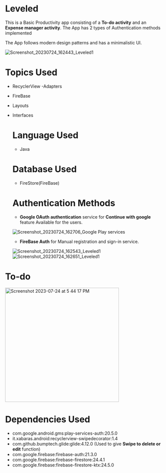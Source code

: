 # Leveled

This is a Basic Productivity app consisting of a **To-do activity** and an **Expense manager activity**.
The App has 2 types of Authentication methods implemented

The App follows modern design patterns and has a minimalistic UI.

![Screenshot_20230724_162443_Leveled1](https://github.com/rakshitkapoor/Leveled1/assets/75168728/d3a988ee-20b6-4934-926b-ddd598e678d3)

# Topics Used
- RecyclerView
  -Adapters
- FireBase
- Layouts
- Interfaces
  


  # Language Used
  - Java

  # Database Used
  - FireStore(FireBase)

  # Authentication Methods
  - **Google OAuth authentication** service for **Continue with google** feature Available for the users.

  ![Screenshot_20230724_162706_Google Play services](https://github.com/rakshitkapoor/Leveled1/assets/75168728/be3390c1-369a-44ab-80b5-a66e8155a7c4)

    
  - **FireBase Auth** for Manual registration and sign-in service.
  
  ![Screenshot_20230724_162543_Leveled1](https://github.com/rakshitkapoor/Leveled1/assets/75168728/f49104a5-5442-4d11-8985-6a91fb95a863)
  ![Screenshot_20230724_162651_Leveled1](https://github.com/rakshitkapoor/Leveled1/assets/75168728/9bb47dd7-02df-4fd5-bf6a-3cc7d15776fd)


# To-do


<img width="367" alt="Screenshot 2023-07-24 at 5 44 17 PM" src="https://github.com/rakshitkapoor/Leveled1/assets/75168728/cbf7ba54-2ddc-4d9e-b43d-8f894e481d35">


#  Dependencies Used

- com.google.android.gms:play-services-auth:20.5.0
- it.xabaras.android:recyclerview-swipedecorator:1.4
- com.github.bumptech.glide:glide:4.12.0 (Used to give **Swipe to delete or edit** function)
- com.google.firebase:firebase-auth:21.3.0
- com.google.firebase:firebase-firestore:24.4.1
- com.google.firebase:firebase-firestore-ktx:24.5.0


